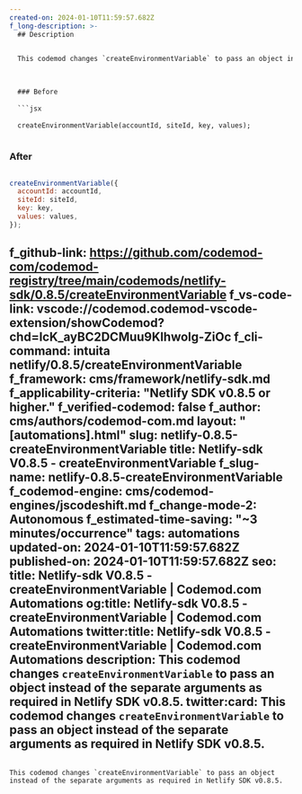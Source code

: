 ```yaml
---
created-on: 2024-01-10T11:59:57.682Z
f_long-description: >-
  ## Description
  

  This codemod changes `createEnvironmentVariable` to pass an object instead of the separate arguments as required in Netlify SDK v0.8.5.
  

  
  ### Before
  
  ```jsx
  
  createEnvironmentVariable(accountId, siteId, key, values);
  
  ```
  
  ### After
  
  ```jsx
  
  createEnvironmentVariable({
  	accountId: accountId,
  	siteId: siteId,
  	key: key,
  	values: values,
  });
  
  ```
f_github-link: https://github.com/codemod-com/codemod-registry/tree/main/codemods/netlify-sdk/0.8.5/createEnvironmentVariable
f_vs-code-link: vscode://codemod.codemod-vscode-extension/showCodemod?chd=IcK_ayBC2DCMuu9Klhwolg-ZiOc
f_cli-command: intuita netlify/0.8.5/createEnvironmentVariable
f_framework: cms/framework/netlify-sdk.md
f_applicability-criteria: "Netlify SDK v0.8.5 or higher."
f_verified-codemod: false
f_author: cms/authors/codemod-com.md
layout: "[automations].html"
slug: netlify-0.8.5-createEnvironmentVariable
title: Netlify-sdk V0.8.5 - createEnvironmentVariable
f_slug-name: netlify-0.8.5-createEnvironmentVariable
f_codemod-engine: cms/codemod-engines/jscodeshift.md
f_change-mode-2: Autonomous
f_estimated-time-saving: "~3 minutes/occurrence"
tags: automations
updated-on: 2024-01-10T11:59:57.682Z
published-on: 2024-01-10T11:59:57.682Z
seo:
  title: Netlify-sdk V0.8.5 - createEnvironmentVariable | Codemod.com Automations
  og:title: Netlify-sdk V0.8.5 - createEnvironmentVariable | Codemod.com Automations
  twitter:title: Netlify-sdk V0.8.5 - createEnvironmentVariable | Codemod.com Automations
  description: This codemod changes `createEnvironmentVariable` to pass an object instead of the separate arguments as required in Netlify SDK v0.8.5.
  twitter:card: This codemod changes `createEnvironmentVariable` to pass an object instead of the separate arguments as required in Netlify SDK v0.8.5.
---
```

This codemod changes `createEnvironmentVariable` to pass an object instead of the separate arguments as required in Netlify SDK v0.8.5.